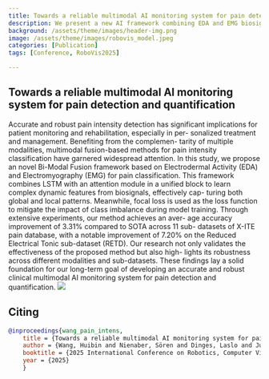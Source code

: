 ```yaml
---
title: Towards a reliable multimodal AI monitoring system for pain detection and quantification
description: We present a new AI framework combining EDA and EMG biosignals to detect pain intensity more accurately, achieving up to 7.20% better accuracy than existing methods.
background: /assets/theme/images/header-img.png
image: /assets/theme/images/robovis_model.jpeg
categories: [Publication]
tags: [Conference, RoboVis2025]

---
```


## Towards a reliable multimodal AI monitoring system for pain detection and quantification

Accurate and robust pain intensity detection has significant
implications for patient monitoring and rehabilitation, especially in per-
sonalized treatment and management. Benefiting from the complemen-
tarity of multiple modalities, multimodal fusion-based methods for pain
intensity classification have garnered widespread attention. In this study,
we propose an novel Bi-Modal Fusion framework based on Electrodermal
Activity (EDA) and Electromyography (EMG) for pain classification.
This framework combines LSTM with an attention module in a unified
block to learn complex dynamic features from biosignals, effectively cap-
turing both global and local patterns. Meanwhile, focal loss is used as
the loss function to mitigate the impact of class imbalance during model
training. Through extensive experiments, our method achieves an aver-
age accuracy improvement of 3.31% compared to SOTA across 11 sub-
datasets of X-ITE pain database, with a notable improvement of 7.20%
on the Reduced Electrical Tonic sub-dataset (RETD). Our research not
only validates the effectiveness of the proposed method but also high-
lights its robustness across different modalities and sub-datasets. These
findings lay a solid foundation for our long-term goal of developing an
accurate and robust clinical multimodal AI monitoring system for pain
detection and quantification.
![](/paindetection_nit/assets/theme/images/robovis_model.jpeg)

## Citing
```bibtex
@inproceedings{wang_pain_intens,
    title = {Towards a reliable multimodal AI monitoring system for pain detection and quantification},
    author = {Wang, Huibin and Nienaber, Sören and Dinges, Laslo and Jung, Magnus and Al-Hamadi, Ayoub},
    booktitle = {2025 International Conference on Robotics, Computer Vision and Intelligent Systems},
    year = {2025}
    }
```

